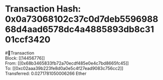 
Transaction Hash: 0x0a73068102c37c0d7deb559698868d4aad6578dc4a4885893db8c3101ccf3420
====================================================================================
  
#💸Transaction  
Block: [[14456776]]  
From: [[0x68b3465833fb72a70ecdf485e0e4c7bd8665fc45]]  
To: [[0xc02aaa39b223fe8d0a0e5c4f27ead9083c756cc2]]  
Transferred: 0.0271781050006266 Ether